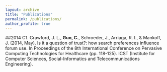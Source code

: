 ```yaml
---
layout: archive
title: "Publications"
permalink: /publications/
author_profile: true
---
```


##2014
C1. Crawford, J. L., **Guo, C.**, Schroeder, J., Arriaga, R. I., & Mankoff, J. (2014, May). Is it a question of trust?: how search preferences influence forum use. In Proceedings of the 8th International Conference on Pervasive Computing Technologies for Healthcare (pp. 118-125). ICST (Institute for Computer Sciences, Social-Informatics and Telecommunications Engineering).
